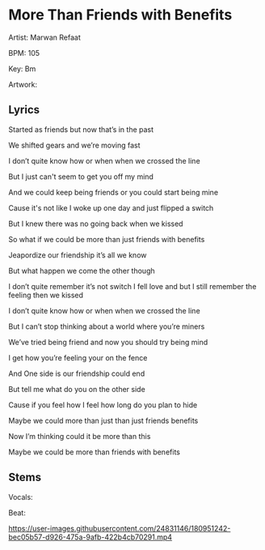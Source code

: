 # More Than Friends with Benefits


Artist: Marwan Refaat

BPM: 105

Key: Bm

Artwork:

## Lyrics

Started as friends but now that’s in the past

We shifted gears and we’re moving fast



I don’t quite know how or when when we crossed the line

But I just can't seem to get you off my mind

And we could keep being friends or you could start being mine



Cause it's not like I woke up one day and just flipped a switch

But I knew there was no going back when we kissed

So what if we could be more than just friends with benefits



Jeapordize our friendship it’s all we know

But what happen we come the other though


I don’t quite remember it’s not switch I fell love and but I still remember the feeling then we kissed

I don’t quite know how or when when we crossed the line

But I can’t stop thinking about a world where you’re miners 


We’ve tried being friend and now you should try being mind


I get how you’re feeling your on the fence

And One side is our friendship could end

But tell me what do you on the other side

Cause if you feel how I feel how long do you plan to hide


Maybe we could more than just than just friends benefits 


Now I’m thinking could it be more than this

Maybe we could be more than friends with benefits


## Stems

Vocals:


Beat:


https://user-images.githubusercontent.com/24831146/180951242-bec05b57-d926-475a-9afb-422b4cb70291.mp4

